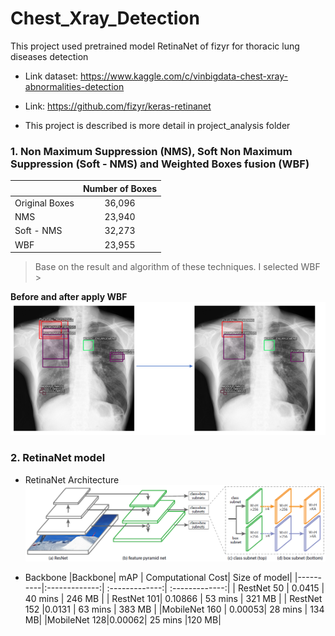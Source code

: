 # Chest_Xray_Detection
This project used pretrained model RetinaNet of fizyr for thoracic lung diseases detection
- Link dataset: https://www.kaggle.com/c/vinbigdata-chest-xray-abnormalities-detection
- Link: https://github.com/fizyr/keras-retinanet

- This project is described is more detail in project_analysis folder
### 1. Non Maximum Suppression (NMS), Soft Non Maximum Suppression (Soft - NMS) and Weighted Boxes fusion (WBF)
||      Number of Boxes      | 
|----------|:-------------:|
| Original Boxes | 36,096|
| NMS| 23,940|
| Soft - NMS | 32,273 |
|WBF | 23,955|

> Base on the result and algorithm of these techniques. I selected WBF > 

**Before and after apply WBF**
![img_1](image_in_markdown/Image_before_after.png)

### 2. RetinaNet model
- RetinaNet Architecture
![img_2](image_in_markdown/retinanet.png)

- Backbone
|Backbone|      mAP    | Computational Cost| Size of model| 
|----------|:-------------:| :-------------:| :-------------:|
| RestNet 50 | 0.0415  | 40 mins | 246 MB | 
| RestNet 101| 0.10866 | 53 mins | 321 MB |
| RestNet 152 |0.0131  | 63 mins | 383 MB |
|MobileNet 160 | 0.00053| 28 mins | 134 MB|
|MobileNet 128|0.00062| 25 mins |120 MB| 
